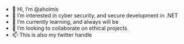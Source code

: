 - 👋 Hi, I’m @aholmis
- 👀 I’m interested in cyber security, and secure development in .NET
- 🌱 I’m currently learning, and always will be
- 💞️ I’m looking to collaborate on ethical projects
- 📫 This is also my twitter handle

<!---
aholmis/aholmis is a ✨ special ✨ repository because its `README.md` (this file) appears on your GitHub profile.
You can click the Preview link to take a look at your changes.
--->
